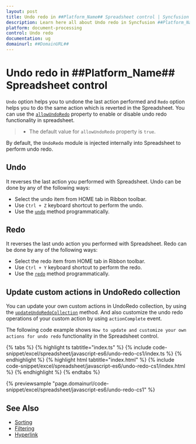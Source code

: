 ```yaml
---
layout: post
title: Undo redo in ##Platform_Name## Spreadsheet control | Syncfusion
description: Learn here all about Undo redo in Syncfusion ##Platform_Name## Spreadsheet control of Syncfusion Essential JS 2 and more.
platform: document-processing
control: Undo redo 
documentation: ug
domainurl: ##DomainURL##
---
```


# Undo redo in ##Platform_Name## Spreadsheet control

`Undo` option helps you to undone the last action performed and `Redo` option helps you to do the same action which is reverted in the Spreadsheet. You can use the [`allowUndoRedo`](https://ej2.syncfusion.com/documentation/api/spreadsheet/#allowundoredo) property to enable or disable undo redo functionality in spreadsheet.

> * The default value for `allowUndoRedo` property is `true`.

By default, the `UndoRedo` module is injected internally into Spreadsheet to perform undo redo.

## Undo

It reverses the last action you performed with Spreadsheet. Undo can be done by any of the following ways:

* Select the undo item from HOME tab in Ribbon toolbar.
* Use `Ctrl + Z` keyboard shortcut to perform the undo.
* Use the [`undo`](https://ej2.syncfusion.com/documentation/api/spreadsheet/#undo) method programmatically.

## Redo

It reverses the last undo action you performed with Spreadsheet. Redo can be done by any of the following ways:

* Select the redo item from HOME tab in Ribbon toolbar.
* Use `Ctrl + Y` keyboard shortcut to perform the redo.
* Use the [`redo`](https://ej2.syncfusion.com/documentation/api/spreadsheet/#redo) method programmatically.

## Update custom actions in UndoRedo collection

You can update your own custom actions in UndoRedo collection, by using the [`updateUndoRedoCollection`](https://ej2.syncfusion.com/documentation/api/spreadsheet/#updateundoredocollection) method. And also customize the undo redo operations of your custom action by using `actionComplete` event.

The following code example shows `How to update and customize your own actions for undo redo` functionality in the Spreadsheet control.

{% tabs %}
{% highlight ts tabtitle="index.ts" %}
{% include code-snippet/excel/spreadsheet/javascript-es6/undo-redo-cs1/index.ts %}
{% endhighlight %}
{% highlight html tabtitle="index.html" %}
{% include code-snippet/excel/spreadsheet/javascript-es6/undo-redo-cs1/index.html %}
{% endhighlight %}
{% endtabs %}
        
{% previewsample "page.domainurl/code-snippet/excel/spreadsheet/javascript-es6/undo-redo-cs1" %}

## See Also

* [Sorting](./sort)
* [Filtering](./filter)
* [Hyperlink](./link)